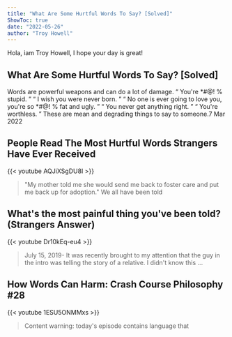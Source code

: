 ```yaml
---
title: "What Are Some Hurtful Words To Say? [Solved]"
ShowToc: true 
date: "2022-05-26"
author: "Troy Howell" 
---
```


Hola, iam Troy Howell, I hope your day is great!
## What Are Some Hurtful Words To Say? [Solved]
Words are powerful weapons and can do a lot of damage. “ You're *#@! % stupid. ” “ I wish you were never born. ” “ No one is ever going to love you, you're so *#@! % fat and ugly. ” “ You never get anything right. ” “ You're worthless. ” These are mean and degrading things to say to someone.7 Mar 2022

## People Read The Most Hurtful Words Strangers Have Ever Received
{{< youtube AQJiXSgDU8I >}}
>"My mother told me she would send me back to foster care and put me back up for adoption." We all have been told 

## What's the most painful thing you've been told? (Strangers Answer)
{{< youtube Dr10kEq-eu4 >}}
>July 15, 2019- It was recently brought to my attention that the guy in the intro was telling the story of a relative. I didn't know this ...

## How Words Can Harm: Crash Course Philosophy #28
{{< youtube 1ESU5ONMMxs >}}
>Content warning: today's episode contains language that 

